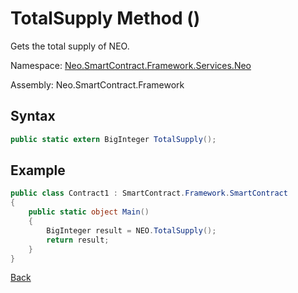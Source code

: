 # TotalSupply Method ()

Gets the total supply of NEO.

Namespace: [Neo.SmartContract.Framework.Services.Neo](../../neo.md)

Assembly: Neo.SmartContract.Framework

## Syntax

```c#
public static extern BigInteger TotalSupply();
```

## Example

```c#
public class Contract1 : SmartContract.Framework.SmartContract
{
    public static object Main()
    {
        BigInteger result = NEO.TotalSupply();
        return result;
    }
}
```

[Back](../Neo.md)